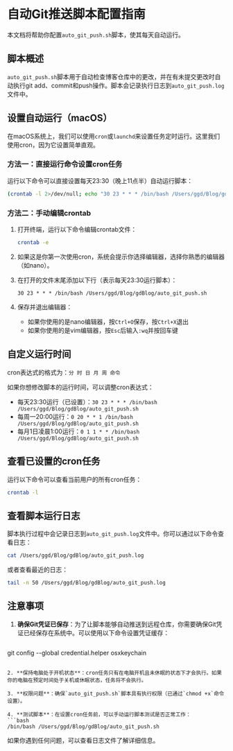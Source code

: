 # 自动Git推送脚本配置指南

本文档将帮助你配置`auto_git_push.sh`脚本，使其每天自动运行。

## 脚本概述

`auto_git_push.sh`脚本用于自动检查博客仓库中的更改，并在有未提交更改时自动执行git add、commit和push操作。脚本会记录执行日志到`auto_git_push.log`文件中。

## 设置自动运行（macOS）

在macOS系统上，我们可以使用`cron`或`launchd`来设置任务定时运行。这里我们使用cron，因为它设置简单直观。

### 方法一：直接运行命令设置cron任务

运行以下命令可以直接设置每天23:30（晚上11点半）自动运行脚本：

```bash
(crontab -l 2>/dev/null; echo "30 23 * * * /bin/bash /Users/ggd/Blog/gdBlog/auto_git_push.sh") | crontab -
```

### 方法二：手动编辑crontab

1. 打开终端，运行以下命令编辑crontab文件：
   ```bash
   crontab -e
   ```

2. 如果这是你第一次使用cron，系统会提示你选择编辑器，选择你熟悉的编辑器（如nano）。

3. 在打开的文件末尾添加以下行（表示每天23:30运行脚本）：
   ```
   30 23 * * * /bin/bash /Users/ggd/Blog/gdBlog/auto_git_push.sh
   ```

4. 保存并退出编辑器：
   - 如果你使用的是nano编辑器，按`Ctrl+O`保存，按`Ctrl+X`退出
   - 如果你使用的是vim编辑器，按`Esc`后输入`:wq`并按回车键

## 自定义运行时间

cron表达式的格式为：`分 时 日 月 周 命令`

如果你想修改脚本的运行时间，可以调整cron表达式：

- 每天23:30运行（已设置）：`30 23 * * * /bin/bash /Users/ggd/Blog/gdBlog/auto_git_push.sh`
- 每周一20:00运行：`0 20 * * 1 /bin/bash /Users/ggd/Blog/gdBlog/auto_git_push.sh`
- 每月1日凌晨1:00运行：`0 1 1 * * /bin/bash /Users/ggd/Blog/gdBlog/auto_git_push.sh`

## 查看已设置的cron任务

运行以下命令可以查看当前用户的所有cron任务：

```bash
crontab -l
```

## 查看脚本运行日志

脚本执行过程中会记录日志到`auto_git_push.log`文件中。你可以通过以下命令查看日志：

```bash
cat /Users/ggd/Blog/gdBlog/auto_git_push.log
```

或者查看最近的日志：

```bash
tail -n 50 /Users/ggd/Blog/gdBlog/auto_git_push.log
```

## 注意事项

1. **确保Git凭证已保存**：为了让脚本能够自动推送到远程仓库，你需要确保Git凭证已经保存在系统中。可以使用以下命令设置凭证缓存：
   ```bash
git config --global credential.helper osxkeychain
   ```

2. **保持电脑处于开机状态**：cron任务只有在电脑开机且未休眠的状态下才会执行。如果你的电脑在预定时间处于关机或休眠状态，任务将不会执行。

3. **权限问题**：确保`auto_git_push.sh`脚本具有执行权限（已通过`chmod +x`命令设置）。

4. **测试脚本**：在设置cron任务前，可以手动运行脚本测试是否正常工作：
   ```bash
   /bin/bash /Users/ggd/Blog/gdBlog/auto_git_push.sh
   ```

如果你遇到任何问题，可以查看日志文件了解详细信息。